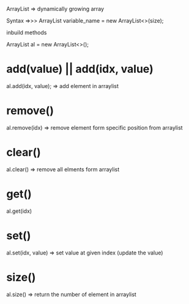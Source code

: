 ArrayList => dynamically growing array

Syntax =>>>
ArrayList <Type> variable_name = new ArrayList<>(size);

inbuild methods

ArrayList<Integer> al = new ArrayList<>();

# add(value) || add(idx, value)
al.add(idx, value); => add element in arraylist

# remove()
al.remove(idx) => remove element form specific position from arraylist

# clear()
al.clear() => remove all elments form arraylist

# get()
al.get(idx)

# set()
al.set(idx, value) => set value at given index (update the value)

# size()
al.size() => return the number of element in arraylist